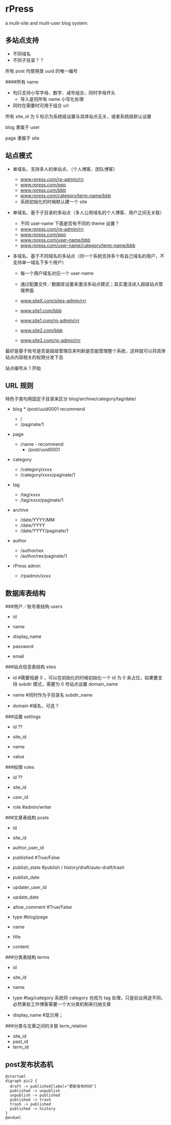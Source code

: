 
rPress
======

a mulit-site and mulit-user blog system.

多站点支持
---------

* 不同域名
* 不同子目录？？

所有 post 均使用类 uuid 的唯一编号

####所有 name

* 均只支持小写字母、数字、减号组合，同时字母开头
	* 导入是将所有 name 小写化处理
* 同时在需要时可用于组合 url

所有 site_id 为 0 标示为系统级设置与具体站点无关，或者系统级默认设置

blog 隶属于 user

page 隶属于 site

站点模式
-------

* 单域名、支持多人的单站点、（个人博客、团队博客）
    * www.rpress.com/rp-admin/rrr
    * www.rpress.com/ppp
    * www.rpress.com/bbb
    * www.rpress.com/category/term-name/bbb
    * 系统初始化的时候默认建一个 site

* 单域名、基于子目录的多站点（多人公用域名的个人博客、用户之间无关联）
    * 不同 user-name 下面是否有不同的 theme 设置？
    * www.rpress.com/rp-admin/rrr
    * www.rpress.com/ppp
    * www.rpress.com/user-name/bbb
    * www.rpress.com/user-name/category/term-name/bbb

* 多域名、基于不同域名的多站点（同一个系统支持多个有自己域名的用户，不支持单一域名下多个用户）
    * 每一个用户域名对应一个 user-name
    * 通过配置文件／数据库设置来激活多站点模式；其实激活进入超级站点管理界面
    * www.siteX.com/sites-admin/rrr

    * www.site1.com/bbb
    * www.site1.com/rp-admin/rrr
    * www.site2.com/bbb
    * www.site2.com/rp-admin/rrr

最好是基于账号是否是超级管理员来判断是否能管理整个系统，这样就可以将具体站点内容相关的权限分发下去

站点编号从 1 开始

URL 规则
-------
特色子类均用固定子目录来区分 blog/archive/category/tag/date/

* blog
		* /post/uuid0001 recommend

    * /
    * /paginate/1

* page
    * /name - recommend
		* /post/uuid0001

* category
    * /category/xxxx
    * /category/xxxx/paginate/1

* tag
    * /tag/xxxx
    * /tag/xxxx/paginate/1

* archive
    * /date/YYYY/MM
    * /date/YYYY
    * /date/YYYY/paginate/1

* author
	* /author/rex
	* /author/rex/paginate/1

* rPress admin
	* /rpadmin/xxxx


数据库表结构
----------

###用户／账号表结构 users

* id
* name

* display_name
* password
* email


###站点信息表结构 sites

* id            #需要规避 0 ，可以在初始化的时候初始化一个 id 为 0 来占位，如果要支持 subdir 模式，需要为 0 号站点设置 domain_name
* name          #同时作为子目录名 subdir_name

* domain   #域名，可选？


###设置 settings

* id ??
* site_id

* name
* value


###权限 roles

* id ??
* site_id
* user_id

* role      #admin/writer


###文章表结构 posts

* id
* site_id

* author_user_id

* published       #True/False
* publish_state   #publish / history/draft/auto-draft/trash
* publish_date

* updater_user_id
* update_date

* allow_comment #True/False

* type          #blog/page
* name

* title
* content


###分类表结构 terms

* id
* site_id
* name

* type          #tag/category 系统将 category 也视为 tag 处理，只是前台用途不同，必然某些工作博客需要一个大分类机制来归纳文章
* display_name  #显示用；


###分类与文章之间的关联 term_relation

* site_id
* past_id
* term_id

post发布状态机
-------------
~~~
@startuml
digraph pic2 {
  draft -> published[label="更新发布时间"]
  published -> unpublish
  unpublish -> published
  published -> trash
  trash -> published
  published -> history
}
@enduml
~~~
